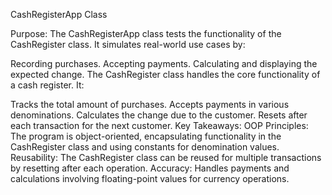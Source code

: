 CashRegisterApp Class

Purpose:
The CashRegisterApp class tests the functionality of the CashRegister class. It simulates real-world use cases by:

Recording purchases.
Accepting payments.
Calculating and displaying the expected change.
The CashRegister class handles the core functionality of a cash register. It:

Tracks the total amount of purchases.
Accepts payments in various denominations.
Calculates the change due to the customer.
Resets after each transaction for the next customer.
Key Takeaways:
OOP Principles: The program is object-oriented, encapsulating functionality in the CashRegister class and using constants for denomination values.
Reusability: The CashRegister class can be reused for multiple transactions by resetting after each operation.
Accuracy: Handles payments and calculations involving floating-point values for currency operations.





